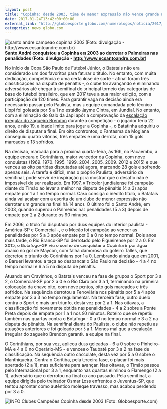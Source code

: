 ```yaml
---
layout: post
title: "Copinha: desde 2003, time de menor expressão não vence grande na final"
date: 2017-01-24T13:42:00+00:00
external_link: "http://globoesporte.globo.com/numerologos/noticia/2017/01/copinha-desde-2003-time-de-menor-expressao-nao-vence-grande-na-final.html"
categories: news globo.com
---
```

 ![santo andre campeao copinha 2003 (Foto: divulgação - http://www.ecsantoandre.com.br)](http://s2.glbimg.com/iAIMoBR_HkDkhs2PLc5bPqZSh9k=/0x0:800x510/400x255/s.glbimg.com/es/ge/f/original/2017/01/24/santo-andre-campeao-copinha-2003.jpg "santo andre campeao copinha 2003 (Foto: divulgação - http://www.ecsantoandre.com.br)")**Santo André conquistou a Copinha em 2003 ao derrotar o Palmeiras nas penalidades (Foto: divulgação - http://www.ecsantoandre.com.br)**

No início da Copa São Paulo de Futebol Júnior, o Batatais não era considerado um dos favoritos para faturar o título. No entanto, com muita dedicação, competência e uma certa dose de sorte - afinal foram três classificações na disputa de pênaltis -, o clube foi avançando e eliminando adversários até chegar à semifinal do principal torneio das categorias de base do futebol brasileiro, que em 2017 teve a sua maior edição, com a participação de 120 times. Para garantir vaga na decisão ainda era necessário passar pelo Paulista, mas a equipe comandada pelo técnico Lippi foi goleada por 5 a 1 no estádio Jayme Cintra, em Jundiaí. No entanto, com a eliminação do Galo da Japi após a comprovação da [escalação irregular do zagueiro Brendon](http://globoesporte.globo.com/sp/sorocaba/futebol/copa-SP-de-futebol-junior/noticia/2017/01/por-gato-fpf-elimina-paulista-da-copinha-batatais-vira-finalista.html) durante a competição - o jogador teria 22 anos, e não 19, a idade limite para jogar a Copinha -, o Batatinha adquiriu o direito de disputar a final. Em oito confrontos, o Fantasma da Mogiana conseguiu quatro vitórias, três empates e uma derrota, com 15 gols marcados e 13 sofridos.

Na decisão, marcada para a próxima quarta-feira, às 16h, no Pacaembu, a equipe encara o Corinthians, maior vencedor da Copinha, com nove conquistas (1969, 1970, 1995, 1999, 2004, 2005, 2009, 2012 e 2015) e que venceu as oito partidas disputadas até agora, marcando 28 gols e sofrendo apenas seis. A tarefa é difícil, mas o próprio Paulista, adversário da semifinal, pode servir de inspiração para mostrar que o desafio não é impossível de ser realizado. Em 1997, o Tricolor jundiaiense foi campeão diante do Timão ao levar a melhor na disputa de pênaltis (4 a 3) após empate por 1 a 1 no tempo normal. Caso consiga o inédito título, o Batatais ainda vai acabar com a escrita de um clube de menor expressão não derrotar um grande na final há 14 anos. O último foi o Santo André, em 2003, quando superou o Palmeiras nas penalidades (5 a 3) depois de empate por 2 a 2 durante os 90 minutos.

Em 2006, o título foi disputado por duas equipes do interior paulista - América-SP e Comercial -, e o Mecão foi campeão ao vencer as penalidades por 5 a 3 após empate por 0 a 0 no tempo normal. Dois anos mais tarde, o Rio Branco-SP foi derrotado pelo Figueirense por 2 a 0. Em 2015, o Botafogo-SP viu o sonho de conquistar a Copinha ir por água abaixo no gol de Maycon, com falha clamorosa do goleiro Talles, que decretou o triunfo do Corinthians por 1 a 0. Lembrando ainda que em 2001, o Barueri levantou a taça ao desbancar o São Paulo na decisão - 4 a 4 no tempo normal e 6 a 5 na disputa de pênaltis. &nbsp; &nbsp; &nbsp;

Atuando em Cravinhos, o Batatais venceu na fase de grupos o Sport por 3 a 2, o Comercial-SP por 2 a 0 e o Rio Claro por 3 a 1, terminando na primeira colocação da chave oito, com nove pontos, oito gols marcados e três sofridos. Na sequência derrotou a Ferroviária nos pênaltis por 5 a 4 após empate por 3 a 3 no tempo regulamentar. Na terceira fase, outro duelo contra o Sport e mais um triunfo, desta vez por 2 a 1. Nas oitavas, a classificação foi novamente obtida nas penalidades - 4 a 2 sobre a Ponte Preta depois de empate por 1 a 1 nos 90 minutos. Roteiro que se repetiu também nas quartas contra o Botafogo - 0 a 0 no tempo normal e 3 a 2 na disputa de pênaltis. Na semifinal diante do Paulista, o clube não repetiu as atuações anteriores e foi goleado por 5 a 1. Menos mal que a escalação irregular do zagueiro Brendon garantiu a equipe na final. &nbsp;

O Corinthians, por sua vez, aplicou duas goleadas - 6 a 0 sobre o Pinheiro-MA e 4 a 0 no Operário-MS - e venceu o Taubaté por 3 a 2 na fase de classificação. Na sequência outro chocolate, desta vez por 5 a 0 sobre o Manthiqueira. Contra o Coritiba, pela terceira fase, o placar foi mais apertado (2 a 1), mas suficiente para avançar. Nas oitavas, o Timão passou pelo Internacional por 3 a 1, enquanto nas quartas eliminou o Flamengo (2 a 1), adversário que o derrotou na final do ano passado. Pela semifinal, a equipe dirigida pelo treinador Osmar Loss enfrentou o Juventus-SP, que tentou aprontar como autêntico moleque travesso, mas acabou perdendo por 3 a 0.

 ![INFO Clubes Campeões Copinha desde 2003 (Foto: Globoesporte.com)](http://s2.glbimg.com/bPUWfHrsnStNbdUaGppHTPDmrMo=/0x0:690x639/690x639/s.glbimg.com/es/ge/f/original/2017/01/24/tabela123.jpg "INFO Clubes Campeões Copinha desde 2003 (Foto: Globoesporte.com)")  

&nbsp; &nbsp;

